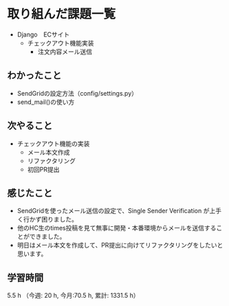 # 取り組んだ課題一覧
- Django　ECサイト
    - チェックアウト機能実装
        - 注文内容メール送信
## わかったこと
- SendGridの設定方法（config/settings.py）        
- send_mail()の使い方 
    
## 次やること
- チェックアウト機能の実装
    - メール本文作成
    - リファクタリング
    - 初回PR提出

## 感じたこと
- SendGridを使ったメール送信の設定で、Single Sender Verification が上手く行かず困りました。
- 他のHC生のtimes投稿を見て無事に開発・本番環境からメールを送信することができました。
- 明日はメール本文を作成して、PR提出に向けてリファクタリングをしたいと思います。

## 学習時間
5.5 h （今週: 20 h, 今月:70.5 h, 累計: 1331.5 h）